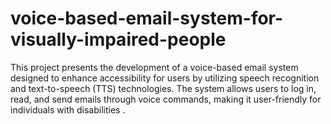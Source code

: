 # voice-based-email-system-for-visually-impaired-people
This project presents the development of a voice-based email system designed to enhance accessibility for users by utilizing speech recognition and text-to-speech (TTS) technologies. The system allows users to log in, read, and send emails through voice commands, making it user-friendly for individuals with disabilities .
